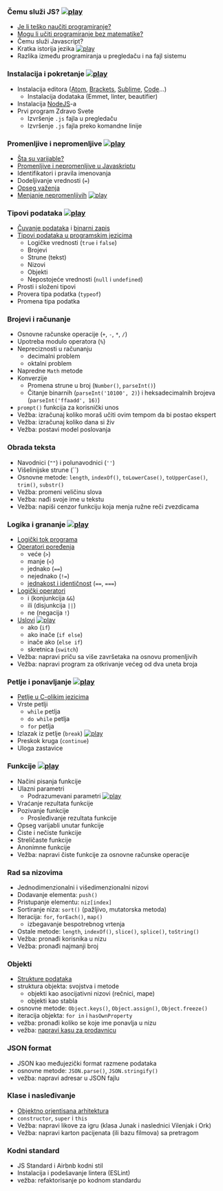 ### Čemu služi JS? <a href="https://youtu.be/BFc_YPAxQcg"><img src="/images/ui/ikonice/youtube.svg" class="ikonica-veca" alt="play"></a>

- [Je li teško naučiti programiranje?](/programiranje-je-tesko)
- [Mogu li učiti programiranje bez matematike?](/ne-znam-matematiku)
- Čemu služi Javascript?
- Kratka istorija jezika <a href="https://youtu.be/E1c1wXOheFk"><img src="/images/ui/ikonice/youtube.svg" class="ikonica-manja" alt="play"></a>
- Razlika između programiranja u pregledaču i na fajl sistemu

### Instalacija i pokretanje <a href="https://youtu.be/GxHEdXGu62g"><img src="/images/ui/ikonice/youtube.svg" class="ikonica-veca" alt="play"></a>

- Instalacija editora ([Atom](https://atom.io/), [Brackets](//brackets.io/), [Sublime](https://www.sublimetext.com/), [Code](https://code.visualstudio.com/)...)
  - Instalacija dodataka (Emmet, linter, beautifier)
- Instalacija [NodeJS](https://nodejs.org/)-a
- Prvi program Zdravo Svete
  - Izvršenje `.js` fajla u pregledaču
  - Izvršenje `.js` fajla preko komandne linije

### Promenljive i nepromenljive <a href="https://youtu.be/MIOz5i_AwQ4"><img src="/images/ui/ikonice/youtube.svg" class="ikonica-veca" alt="play"></a>

- [Šta su varijable?](/c-varijable)
- [Promenljive i nepromenljive u Javaskriptu](/promenljive-i-nepromenljive-u-javaskriptu)
- Identifikatori i pravila imenovanja
- Dodeljivanje vrednosti (`=`)
- [Opseg važenja](/promenljive-i-nepromenljive-u-javaskriptu#opseg-važenja)
- [Menjanje nepromenljivih](/promenljive-i-nepromenljive-u-javaskriptu#menjanje-nepromenljivih) <a href="https://youtu.be/iQ62GxboWgY"><img src="/images/ui/ikonice/youtube.svg" class="ikonica-manja" alt="play"></a>

### Tipovi podataka <a href="https://youtu.be/T0VLAWelSUA"><img src="/images/ui/ikonice/youtube.svg" class="ikonica-veca" alt="play"></a>

- [Čuvanje podataka](/kako-racunar-belezi-podatke) i [binarni zapis](/binarni-brojevi)
- [Tipovi podataka u programskim jezicima](/tipovi-podataka)
  - Logičke vrednosti (`true` i `false`)
  - Brojevi
  - Strune (tekst)
  - Nizovi
  - Objekti
  - Nepostojeće vrednosti (`null` i `undefined`)
- Prosti i složeni tipovi
- Provera tipa podatka (`typeof`)
- Promena tipa podatka

### Brojevi i računanje

- Osnovne računske operacije (`+`, `-`, `*`, `/`)
- Upotreba modulo operatora (`%`)
- Nepreciznosti u računanju
  - decimalni problem
  - oktalni problem
- Napredne `Math` metode
- Konverzije
  - Promena strune u broj (`Number()`, `parseInt()`)
  - Čitanje binarnih (`parseInt('10100', 2)`) i heksadecimalnih brojeva (`parseInt('ffaadd', 16)`)
- `prompt()` funkcija za korisnički unos
- Vežba: izračunaj koliko moraš učiti ovim tempom da bi postao ekspert
- Vežba: izračunaj koliko dana si živ
- Vežba: postavi model poslovanja

### Obrada teksta

- Navodnici (`""`) i polunavodnici (`''`)
- Višelinijske strune (\`\`)
- Osnovne metode: `length`, `indexOf()`, `toLowerCase()`, `toUpperCase()`, `trim()`, `substr()`
- Vežba: promeni veličinu slova
- Vežba: nađi svoje ime u tekstu
- Vežba: napiši cenzor funkciju koja menja ružne reči zvezdicama

### Logika i grananje <a href="https://youtu.be/_rpKqyeAU5M"><img src="/images/ui/ikonice/youtube.svg" class="ikonica-veca" alt="play"></a>

- [Logički tok programa](/programska-logika)
- [Operatori poređenja](/programska-logika#operatori-poređenja-manje-veće-jednako)
  - veće (`>`)
  - manje (`<`)
  - jednako (`==`)
  - nejednako (`!=`)
  - [jednakost i identičnost](/programska-logika#jednakost-i-identičnost) (`==`, `===`)
- [Logički operatori](/programska-logika#logički-operatori-i-ili-ne)
  - i (konjunkcija `&&`)
  - ili (disjunkcija `||`)
  - ne (negacija `!`)
- [Uslovi](/programska-logika#uslovi) <a href="https://youtu.be/kpa3u-fCBYA"><img src="/images/ui/ikonice/youtube.svg" class="ikonica-manja" alt="play"></a>
  - ako (`if`)
  - ako inače (`if else`)
  - inače ako (`else if`)
  - skretnica (`switch`)
- Vežba: napravi priču sa više završetaka na osnovu promenljivih
- Vežba: napravi program za otkrivanje većeg od dva uneta broja

### Petlje i ponavljanje <a href="https://youtu.be/qjdBoVHmIQA"><img src="/images/ui/ikonice/youtube.svg" class="ikonica-veca" alt="play"></a>

- [Petlje u C-olikim jezicima](/c-petlje)
- Vrste petlji
  - `while` petlja
  - `do while` petlja
  - `for` petlja
- Izlazak iz petlje (`break`) <a href="https://youtu.be/8o-NvzDtwHU?list=PLrd-JzTjtZUVJDD7cK43JIzVBDpHnfrUW"><img src="/images/ui/ikonice/youtube.svg" class="ikonica-manja" alt="play"></a>
- Preskok kruga (`continue`)
- Uloga zastavice

### Funkcije <a href="https://youtu.be/MO9WKt7CRI8"><img src="/images/ui/ikonice/youtube.svg" class="ikonica-veca" alt="play"></a>
- Načini pisanja funkcije
- Ulazni parametri
  - Podrazumevani parametri <a href="https://youtu.be/ElXcmfi0-Lg"><img src="/images/ui/ikonice/youtube.svg" class="ikonica-manja" alt="play"></a>
- Vraćanje rezultata funkcije
- Pozivanje funkcije
  - Prosleđivanje rezultata funkcije
- Opseg varijabli unutar funkcije
- Čiste i nečiste funkcije
- Streličaste funkcije
- Anonimne funkcije
- Vežba: napravi čiste funkcije za osnovne računske operacije

### Rad sa nizovima

- Jednodimenzionalni i višedimenzionalni nizovi
- Dodavanje elementa: `push()`
- Pristupanje elementu: `niz[index]`
- Sortiranje niza: `sort()` (pažljivo, mutatorska metoda)
- Iteracija: `for`, `forEach()`, `map()`
  - izbegavanje bespotrebnog vrtenja
- Ostale metode: `length`, `indexOf()`, `slice()`, `splice()`, `toString()`
- Vežba: pronađi korisnika u nizu
- Vežba: pronađi najmanji broj

### Objekti

- [Strukture podataka](/strukture-podataka)
- struktura objekta: svojstva i metode
  - objekti kao asocijativni nizovi (rečnici, mape)
  - objekti kao stabla
- osnovne metode: `Object.keys()`, `Object.assign()`, `Object.freeze()`
- iteracija objekta: `for in` i `hasOwnProperty`
- vežba: pronađi koliko se koje ime ponavlja u nizu
- vežba: [napravi kasu za prodavnicu](https://www.codecademy.com/courses/close-the-super-makert/0/1?curriculum_id=506324b3a7dffd00020bf661)

### JSON format

- JSON kao međujezički format razmene podataka
- osnovne metode: `JSON.parse()`, `JSON.stringify()`
- vežba: napravi adresar u JSON fajlu

### Klase i nasleđivanje
- [Objektno orjentisana arhitektura](/objektno-orijentisano-programiranje)
- `constructor`, `super` i `this`
- Vežba: napravi likove za igru (klasa Junak i naslednici Vilenjak i Ork)
- Vežba: napravi karton pacijenata (ili bazu filmova) sa pretragom

### Kodni standard
- JS Standard i Airbnb kodni stil
- Instalacija i podešavanje lintera (ESLint)
- vežba: refaktorisanje po kodnom standardu
